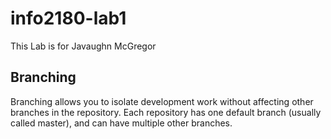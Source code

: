 # info2180-lab1
This Lab is for Javaughn McGregor

## Branching
Branching allows you to isolate development work without affecting other branches in the repository. Each repository has one default branch (usually called master), and can have multiple other branches.
